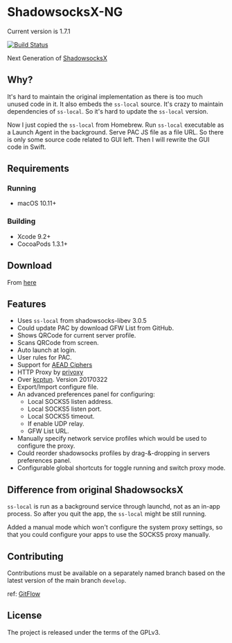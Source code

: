 # ShadowsocksX-NG

Current version is 1.7.1

[![Build Status](https://travis-ci.org/shadowsocks/ShadowsocksX-NG.svg?branch=develop)](https://travis-ci.org/shadowsocks/ShadowsocksX-NG)

Next Generation of [ShadowsocksX](https://github.com/shadowsocks/shadowsocks-iOS)

## Why?

It's hard to maintain the original implementation as there is too much unused code in it.
It also embeds the `ss-local` source. It's crazy to maintain dependencies of `ss-local`.
So it's hard to update the `ss-local` version.

Now I just copied the `ss-local` from Homebrew. Run `ss-local` executable as a Launch Agent in the background.
Serve PAC JS file as a file URL. So there is only some source code related to GUI left.
Then I will rewrite the GUI code in Swift.

## Requirements

### Running

- macOS 10.11+

### Building

- Xcode 9.2+
- CocoaPods 1.3.1+

## Download

From [here](https://github.com/shadowsocks/ShadowsocksX-NG/releases/)

## Features

- Uses `ss-local` from shadowsocks-libev 3.0.5
- Could update PAC by download GFW List from GitHub.
- Shows QRCode for current server profile.
- Scans QRCode from screen.
- Auto launch at login.
- User rules for PAC.
- Support for [AEAD Ciphers](https://shadowsocks.org/en/spec/AEAD-Ciphers.html)
- HTTP Proxy by [privoxy](http://www.privoxy.org/)
- Over [kcptun](https://github.com/xtaci/kcptun). Version 20170322
- Export/Import configure file.
- An advanced preferences panel for configuring:
	- Local SOCKS5 listen address.
	- Local SOCKS5 listen port.
	- Local SOCKS5 timeout.
	- If enable UDP relay.
	- GFW List URL.
- Manually specify network service profiles which would be used to configure the proxy.
- Could reorder shadowsocks profiles by drag-&-dropping in servers preferences panel.
- Configurable global shortcuts for toggle running and switch proxy mode.

## Difference from original ShadowsocksX

`ss-local` is run as a background service through launchd, not as an in-app process.
So after you quit the app, the `ss-local` might be still running.

Added a manual mode which won't configure the system proxy settings,
so that you could configure your apps to use the SOCKS5 proxy manually.

## Contributing

Contributions must be available on a separately named branch based on the latest version of the main branch `develop`.

ref: [GitFlow](http://nvie.com/posts/a-successful-git-branching-model/)

## License

The project is released under the terms of the GPLv3.

